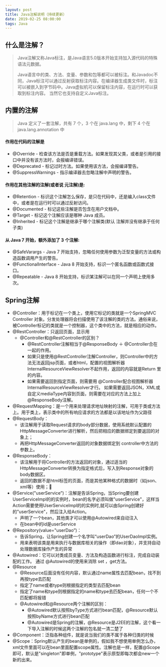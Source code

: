```yaml
---
layout: post
title: Java注解说明（持续更新）
date: 2019-02-25 08:00:00
tags: Java
---
```


## 什么是注解？
> Java注解又称Java标注，是Java语言5.0版本开始支持加入源代码的特殊语法元数据。
> 
> Java语言中的类、方法、变量、参数和包等都可以被标注。和Javadoc不同，Java标注可以通过反射获取标注内容。在编译器生成类文件时，标注可以被嵌入到字节码中。Java虚拟机可以保留标注内容，在运行时可以获取到标注内容。 当然它也支持自定义Java标注。

## 内置的注解
> Java 定义了一套注解，共有 7 个，3 个在 java.lang 中，剩下 4 个在 java.lang.annotation 中

#### 作用在代码的注解是

- @Override - 检查该方法是否是重载方法。如果发现其父类，或者是引用的接口中并没有该方法时，会报编译错误。
- @Deprecated - 标记过时方法。如果使用该方法，会报编译警告。
- @SuppressWarnings - 指示编译器去忽略注解中声明的警告。

#### 作用在其他注解的注解(或者说 元注解)是:
- @Retention - 标识这个注解怎么保存，是只在代码中，还是编入class文件中，或者是在运行时可以通过反射访问。
- @Documented - 标记这些注解是否包含在用户文档中。
- @Target - 标记这个注解应该是哪种 Java 成员。
- @Inherited - 标记这个注解是继承于哪个注解类(默认 注解并没有继承于任何子类)

#### 从 Java 7 开始，额外添加了 3 个注解:
- @SafeVarargs - Java 7 开始支持，忽略任何使用参数为泛型变量的方法或构造函数调用产生的警告。
- @FunctionalInterface - Java 8 开始支持，标识一个匿名函数或函数式接口。
- @Repeatable - Java 8 开始支持，标识某注解可以在同一个声明上使用多次。

## Spring注解
- @Controller：用于标记在一个类上，使用它标记的类就是一个SpringMVC Controller 对象。分发处理器将会扫描使用了该注解的类的方法。通俗来说，被Controller标记的类就是一个控制器，这个类中的方法，就是相应的动作。
- @RestController：只返回页面，显示用
    - @Controller和@RestController的区别？
        - @RestController注解相当于@ResponseBody ＋ @Controller合在一起的作用。
        - 如果只是使用@RestController注解Controller，则Controller中的方法无法返回jsp页面，或者html，配置的视图解析器 InternalResourceViewResolver不起作用，返回的内容就是Return 里的内容。 
        - 如果需要返回到指定页面，则需要用 @Controller配合视图解析器InternalResourceViewResolver才行。 如果需要返回JSON，XML或自定义mediaType内容到页面，则需要在对应的方法上加上@ResponseBody注解。
- @RequestMapping：是一个用来处理请求地址映射的注解，可用于类或方法上。用于类上，表示类中的所有响应请求的方法都是以该地址作为父路径
- @RequestBody：
	- 该注解用于读取Request请求的body部分数据，使用系统默认配置的HttpMessageConverter进行解析，然后把相应的数据绑定到要返回的对象上；
	- 再把HttpMessageConverter返回的对象数据绑定到 controller中方法的参数上。
- @ResponseBody：
	- 该注解用于将Controller的方法返回的对象，通过适当的HttpMessageConverter转换为指定格式后，写入到Response对象的body数据区。
	- 返回的数据不是html标签的页面，而是其他某种格式的数据时（如json、xml等）使用； 
- @Service("userService”)：注解是告诉Spring，当Spring要创建UserServiceImpl的的实例时，bean的名字必须叫做"userService"，这样当Action需要使用UserServiceImpl的的实例时,就可以由Spring创建好的"userService"，然后注入给Action。
    - 声明了一个bean，其他类才可以使用@Autowired来自动注入
    - 在bean中的id是userService
- @Repository(value="userDao”)：
    - 告诉Spring，让Spring创建一个名字叫“userDao”的UserDaoImpl实例。
    - 用来表明该类是用来执行与数据库相关的操作（即dao对象），并支持自动处理数据库操作产生的异常
- @Autowired：它可以对类成员变量、方法及构造函数进行标注，完成自动装配的工作。 通过 @Autowired的使用来消除 set ，get方法。
- @Resource
    - @Resource后面没有任何内容，默认通过name属性去匹配bean，找不到再按type去匹配
    - 指定了name或者type则根据指定的类型去匹配bean
    - 指定了name和type则根据指定的name和type去匹配bean，任何一个不匹配都将报错
    - @Autowired和@Resource两个注解的区别：
        - @Autowired默认按照byType方式进行bean匹配，@Resource默认按照byName方式进行bean匹配
        - @Autowired是Spring的注解，@Resource是J2EE的注解，这个看一下导入注解的时候这两个注解的包名就一清二楚了
- @Component：泛指各种组件，就是说当我们的类不属于各种归类的时候
- @Scope：Spring默认产生的bean是单例的，假如我不想使用单例怎么办，xml文件里面可以在bean里面配置scope属性。注解也是一样，配置@Scope即可，默认是"singleton"即单例，"prototype"表示原型即每次都会new一个新的出来。